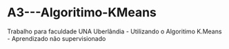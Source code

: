 # A3---Algoritimo-KMeans
Trabalho para faculdade UNA Uberlândia - Utilizando o Algoritimo K.Means - Aprendizado não supervisionado
